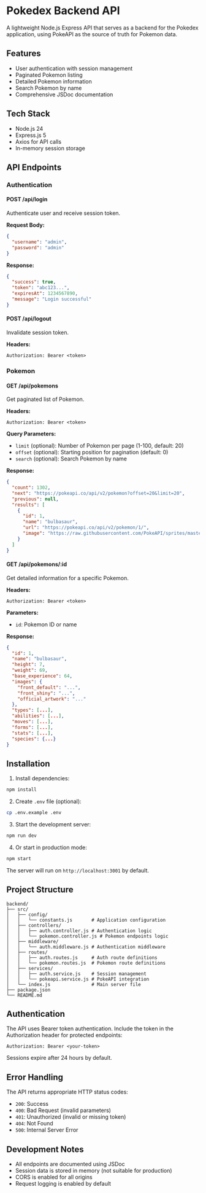 # Pokedex Backend API

A lightweight Node.js Express API that serves as a backend for the Pokedex application, using PokeAPI as the source of truth for Pokemon data.

## Features

- User authentication with session management
- Paginated Pokemon listing
- Detailed Pokemon information
- Search Pokemon by name
- Comprehensive JSDoc documentation

## Tech Stack

- Node.js 24
- Express.js 5
- Axios for API calls
- In-memory session storage

## API Endpoints

### Authentication

#### POST /api/login
Authenticate user and receive session token.

**Request Body:**
```json
{
  "username": "admin",
  "password": "admin"
}
```

**Response:**
```json
{
  "success": true,
  "token": "abc123...",
  "expiresAt": 1234567890,
  "message": "Login successful"
}
```

#### POST /api/logout
Invalidate session token.

**Headers:**
```
Authorization: Bearer <token>
```

### Pokemon

#### GET /api/pokemons
Get paginated list of Pokemon.

**Headers:**
```
Authorization: Bearer <token>
```

**Query Parameters:**
- `limit` (optional): Number of Pokemon per page (1-100, default: 20)
- `offset` (optional): Starting position for pagination (default: 0)
- `search` (optional): Search Pokemon by name

**Response:**
```json
{
  "count": 1302,
  "next": "https://pokeapi.co/api/v2/pokemon?offset=20&limit=20",
  "previous": null,
  "results": [
    {
      "id": 1,
      "name": "bulbasaur",
      "url": "https://pokeapi.co/api/v2/pokemon/1/",
      "image": "https://raw.githubusercontent.com/PokeAPI/sprites/master/sprites/pokemon/other/official-artwork/1.png"
    }
  ]
}
```

#### GET /api/pokemons/:id
Get detailed information for a specific Pokemon.

**Headers:**
```
Authorization: Bearer <token>
```

**Parameters:**
- `id`: Pokemon ID or name

**Response:**
```json
{
  "id": 1,
  "name": "bulbasaur",
  "height": 7,
  "weight": 69,
  "base_experience": 64,
  "images": {
    "front_default": "...",
    "front_shiny": "...",
    "official_artwork": "..."
  },
  "types": [...],
  "abilities": [...],
  "moves": [...],
  "forms": [...],
  "stats": [...],
  "species": {...}
}
```

## Installation

1. Install dependencies:
```bash
npm install
```

2. Create `.env` file (optional):
```bash
cp .env.example .env
```

3. Start the development server:
```bash
npm run dev
```

4. Or start in production mode:
```bash
npm start
```

The server will run on `http://localhost:3001` by default.

## Project Structure

```
backend/
├── src/
│   ├── config/
│   │   └── constants.js       # Application configuration
│   ├── controllers/
│   │   ├── auth.controller.js # Authentication logic
│   │   └── pokemon.controller.js # Pokemon endpoints logic
│   ├── middleware/
│   │   └── auth.middleware.js # Authentication middleware
│   ├── routes/
│   │   ├── auth.routes.js     # Auth route definitions
│   │   └── pokemon.routes.js  # Pokemon route definitions
│   ├── services/
│   │   ├── auth.service.js    # Session management
│   │   └── pokeapi.service.js # PokeAPI integration
│   └── index.js               # Main server file
├── package.json
└── README.md
```

## Authentication

The API uses Bearer token authentication. Include the token in the Authorization header for protected endpoints:

```
Authorization: Bearer <your-token>
```

Sessions expire after 24 hours by default.

## Error Handling

The API returns appropriate HTTP status codes:
- `200`: Success
- `400`: Bad Request (invalid parameters)
- `401`: Unauthorized (invalid or missing token)
- `404`: Not Found
- `500`: Internal Server Error

## Development Notes

- All endpoints are documented using JSDoc
- Session data is stored in memory (not suitable for production)
- CORS is enabled for all origins
- Request logging is enabled by default
